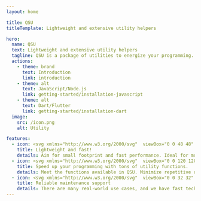 ```yaml
---
layout: home

title: QSU
titleTemplate: Lightweight and extensive utility helpers

hero:
  name: QSU
  text: Lightweight and extensive utility helpers
  tagline: QSU is a package of utilities to energize your programming. It is available for JavaScript/Node.js and Dart/Flutter environments.
  actions:
    - theme: brand
      text: Introduction
      link: introduction
    - theme: alt
      text: JavaScript/Node.js
      link: getting-started/installation-javascript
    - theme: alt
      text: Dart/Flutter
      link: getting-started/installation-dart
  image:
    src: /icon.png
    alt: Utility

features:
  - icon: <svg xmlns="http://www.w3.org/2000/svg"  viewBox="0 0 48 48" width="96px" height="96px"><path fill="#35c1f1" d="M28.967,8.099c-0.607,0.41-1.176,0.878-1.7,1.402l-13.81,13.81	c-3.415,3.415-4.418,8.711-2.626,13.859h0c5.148,1.792,10.444,0.789,13.859-2.626l13.81-13.81c0.494-0.494,0.939-1.029,1.332-1.598	C41.86,16.199,31.89,6.125,28.967,8.099z"/><path fill="#199be2" d="M18.02,18.747l-4.564,4.564c-3.415,3.415-4.418,8.711-2.626,13.859l0,0l7.992-7.992L18.02,18.747z"/><path fill="#199be2" d="M29.253,29.98l-4.564,4.564c-3.415,3.415-8.711,4.418-13.859,2.626l0,0l7.992-7.992L29.253,29.98z"/><path fill="#50e6ff" d="M41.585,8.444l-0.319-1.339c-0.044-0.184-0.187-0.327-0.371-0.371l-1.339-0.319	c-4.178-0.995-8.281-0.177-11.283,2.193l0.794,10.325l10.325,0.794C41.762,16.726,42.58,12.622,41.585,8.444z"/><linearGradient id="brJTimU9iDLd5xgY1p0K7a" x1="35.718" x2="4.815" y1="13.389" y2="42.216" gradientUnits="userSpaceOnUse"><stop offset="0" stop-color="#0176d0"/><stop offset="1" stop-color="#16538c"/></linearGradient><path fill="url(#brJTimU9iDLd5xgY1p0K7a)" d="M33.174,14.826c-0.195-0.195-0.451-0.293-0.707-0.293s-0.512,0.098-0.707,0.293l-3.378,3.378	l-7.415,7.415l-4.88,4.88l-7.415,7.415l-3.378,3.378c-0.391,0.391-0.391,1.023,0,1.414C5.488,42.902,5.744,43,6,43	s0.512-0.098,0.707-0.293l3.378-3.378l7.415-7.415l4.88-4.88l7.415-7.415l3.378-3.378C33.564,15.85,33.564,15.217,33.174,14.826z"/></svg>
    title: Lightweight and fast!
    details: Aim for small footprint and fast performance. Ideal for modern programming.
  - icon: <svg xmlns="http://www.w3.org/2000/svg"  viewBox="0 0 120 120" width="240px" height="240px" baseProfile="basic"><polygon points="106,94 60,116 14,94 14,34 60,12 106,34" opacity=".35"/><polygon fill="#0075ff" points="106,90 60,112 14,90 14,30 60,8 106,30"/><polygon points="35,81.005 35,47.005 60,34.995 85,47.005 85,81.005 60,93.005" opacity=".35"/><polygon fill="#a4e2f1" points="35,77.005 35,43.005 60,30.995 85,43.005 85,77.005 60,89.005"/><polygon points="106,34.05 60,56.7 14,34.05 14,42.83 56,63.45 56,110.087 60,112 64,110.087 64,63.474 106,42.7" opacity=".35"/><polygon fill="#52afff" points="106,30.05 60,52.7 14,30.05 14,38.83 56,59.45 56,110.087 60,112 64,110.087 64,59.474 106,38.7"/></svg>
    title: Speed up your programming with tons of utility functions.
    details: Meet the functions available in QSU. Minimize repetitive utility writing.
  - icon: <svg xmlns="http://www.w3.org/2000/svg"  viewBox="0 0 32 32" width="64px" height="64px"><circle cx="16" cy="17" r="5" fill="#ed0049"/><path fill="#ed0049" d="M23,31H9v0c0-3.866,3.134-7,7-7h0C19.866,24,23,27.134,23,31L23,31z"/><path fill="#0f518c" d="M19,4c0-1.657-1.343-3-3-3s-3,1.343-3,3c0,0.885,0.391,1.672,1,2.222V10h4V6.222 C18.609,5.672,19,4.885,19,4z"/><path fill="#0f518c" d="M7.061,8.318c-1.171-1.171-3.071-1.171-4.243,0s-1.171,3.071,0,4.243 c0.626,0.626,1.459,0.906,2.278,0.864l2.672,2.672l2.828-2.828l-2.672-2.672C7.967,9.777,7.686,8.944,7.061,8.318z"/><path fill="#0f518c" d="M24.879,8.318c1.171-1.171,3.071-1.171,4.243,0s1.171,3.071,0,4.243 c-0.626,0.626-1.459,0.906-2.278,0.864l-2.672,2.672l-2.828-2.828l2.672-2.672C23.972,9.777,24.253,8.944,24.879,8.318z"/><path fill="#0f518c" d="M24.879,27.218c1.171,1.171,3.071,1.171,4.243,0c1.171-1.171,1.171-3.071,0-4.243 c-0.626-0.626-1.459-0.906-2.278-0.864l-2.672-2.672l-2.828,2.828l2.672,2.672C23.972,25.759,24.253,26.592,24.879,27.218z"/><g><path fill="#0f518c" d="M7.061,27.218c-1.171,1.171-3.071,1.171-4.243,0c-1.171-1.171-1.171-3.071,0-4.243 c0.626-0.626,1.459-0.906,2.278-0.864l2.672-2.672l2.828,2.828L7.925,24.94C7.967,25.759,7.686,26.592,7.061,27.218z"/></g></svg>
    title: Reliable maintenance support
    details: There are many real-world use cases, and we have fast technical support.
---
```

